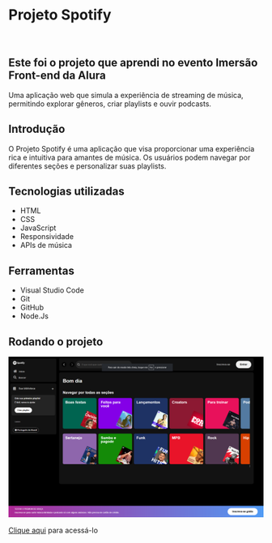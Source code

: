 <h1> Projeto Spotify </h1>
<br>

<h2> Este foi o projeto que aprendi no evento Imersão Front-end da Alura </h2>
<p> Uma aplicação web que simula a experiência de streaming de música, permitindo explorar gêneros, criar playlists e ouvir podcasts. </p>

<h2> Introdução </h2>

O Projeto Spotify é uma aplicação que visa proporcionar uma experiência rica e intuitiva para amantes de música. Os usuários podem navegar por diferentes seções e personalizar suas playlists.

## Tecnologias utilizadas
* HTML
* CSS
* JavaScript
* Responsividade
* APIs de música 

## Ferramentas
* Visual Studio Code
* Git
* GitHub
* Node.Js

## Rodando o projeto
<img src="src/assets/spotify.png" alt="Spotify width:300px; height:auto;">
<p><a href="https://daniel-pantoja.github.io/spotify/" target="_blank">Clique aqui</a> para acessá-lo</p>
